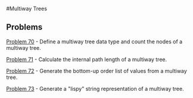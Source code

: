 #Multiway Trees

## Problems

[Problem 70](p/p70a.md) - Define a multiway tree data type and count the nodes of a multiway tree.

[Problem 71](p/p71.md) - Calculate the internal path length of a multiway tree.

[Problem 72](p/p72.md) - Generate the bottom-up order list of values from a multiway tree.

[Problem 73](p/p73.md) - Generate a "lispy" string representation of a multiway tree.


